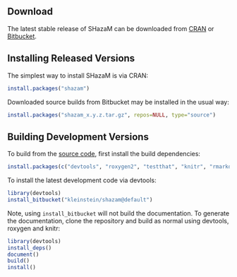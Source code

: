 Download
-------------------------------------------------------------------------------

The latest stable release of SHazaM can be downloaded from <a href="http://cran.rstudio.com/web/packages/shazam" target="_blank">CRAN</a>
 or <a href="https://bitbucket.org/kleinstein/shazam/downloads" target="_blank">Bitbucket</a>.

Installing Released Versions
-------------------------------------------------------------------------------

The simplest way to install SHazaM is via CRAN:

```R
install.packages("shazam")
```

Downloaded source builds from Bitbucket may be installed in the usual way:

```R
install.packages("shazam_x.y.z.tar.gz", repos=NULL, type="source")
```

Building Development Versions
-------------------------------------------------------------------------------

To build from the [source code](http://bitbucket.org/kleinstein/shazam),
first install the build dependencies:

```R
install.packages(c("devtools", "roxygen2", "testthat", "knitr", "rmarkdown", "Rcpp"))
```

To install the latest development code via devtools:

```R
library(devtools)
install_bitbucket("kleinstein/shazam@default")
```

Note, using `install_bitbucket` will not build the documentation. To generate the 
documentation, clone the repository and build as normal using devtools, 
roxygen and knitr:

```R
library(devtools)
install_deps()
document()
build()
install()
```
